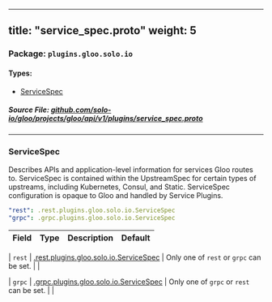 
---
title: "service_spec.proto"
weight: 5
---

<!-- Code generated by solo-kit. DO NOT EDIT. -->


### Package: `plugins.gloo.solo.io` 
#### Types:


- [ServiceSpec](#servicespec)
  



##### Source File: [github.com/solo-io/gloo/projects/gloo/api/v1/plugins/service_spec.proto](https://github.com/solo-io/gloo/blob/master/projects/gloo/api/v1/plugins/service_spec.proto)





---
### ServiceSpec

 
Describes APIs and application-level information for services
Gloo routes to. ServiceSpec is contained within the UpstreamSpec for certain types
of upstreams, including Kubernetes, Consul, and Static.
ServiceSpec configuration is opaque to Gloo and handled by Service Plugins.

```yaml
"rest": .rest.plugins.gloo.solo.io.ServiceSpec
"grpc": .grpc.plugins.gloo.solo.io.ServiceSpec

```

| Field | Type | Description | Default |
| ----- | ---- | ----------- |----------- | 



| `rest` | [.rest.plugins.gloo.solo.io.ServiceSpec](../rest/rest.proto.sk#servicespec) |   Only one of `rest` or `grpc` can be set. |  |



| `grpc` | [.grpc.plugins.gloo.solo.io.ServiceSpec](../grpc/grpc.proto.sk#servicespec) |   Only one of `grpc` or `rest` can be set. |  |





<!-- Start of HubSpot Embed Code -->
<script type="text/javascript" id="hs-script-loader" async defer src="//js.hs-scripts.com/5130874.js"></script>
<!-- End of HubSpot Embed Code -->
